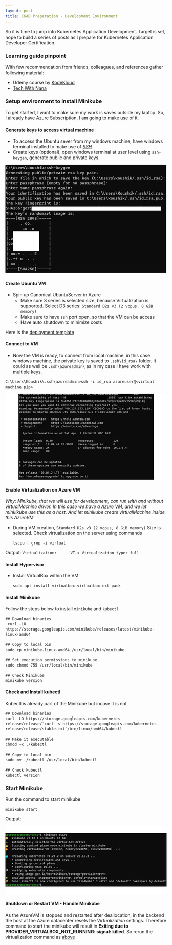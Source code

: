 ```yaml
---
layout: post
title: CKAD Preparation - Development Environment
---
```

<!-- Post Content -->

So it is time to jump into Kubernetes Application Development. Target is set, hope to build a series of posts as I prepare for Kubernetes Application Developer Certification.

### Learning guide pinpoint

With few recommendation from friends, colleagues, and references gather following material:
 - Udemy course by [KodeKloud](https://www.udemy.com/course/certified-kubernetes-application-developer/)
 - [Tech With Nana](https://www.youtube.com/channel/UCdngmbVKX1Tgre699-XLlUA)

 ### Setup environment to install Minikube

 To get started, I want to make sure my work is saves outside my laptop. So, I already have Azure Subscription, I am going to make use of it.

 #### Generate keys to access virtual machine
 - To access the Ubuntu sever from my windows machine, have windows terminal installed to make use of _[SSH](https://docs.microsoft.com/en-us/windows/terminal/tutorials/ssh)_
 - Create keys (optional), open windows terminal at user level using `ssh-keygen`, generate public and private keys. 

 ![](/assets/2021-04-01-sshkeygen.jpg)

 #### Create Ubuntu VM 

 - Spin up Canonical.UbuntuServer in Azure
    - Make sure 3 series is selected size, because Virtualization is supported. Select D3 series: `Standard D2s v3 (2 vcpus, 8 GiB memory)`
    - Make sure to have `ssh` port open, so that the VM can be access
    - Have auto shutdown to minimize costs

 Here is the [deployment template](https://github.com/koushik-aravalli/development/blob/master/CKAD/Environment/azure-ubuntu-template.json)

 #### Connect to VM

  - Now the VM is ready, to connect from local machine, in this case windows machine, the private key is saved to `.ssh\id_rsa\` folder. It could as well be `.ssh\azureadmin\` as in my case I have work with multiple keys.

  ```
  C:\Users\Koushik\.ssh\azureadmin>ssh -i id_rsa azureuser@<virtual machine pip>
  ```

 ![](/assets/2021-04-01-connect-to-vm.jpg)


#### Enable Virtualization on Azure VM

_Why: Minikube, that we will use for development, can run with and without virtualMachine driver. In this case we have a Azure VM, and we let minkikube use this as a host. And let minikube create virtualMachine inside this AzureVM._

 - During VM creation, `Standard D2s v3 (2 vcpus, 8 GiB memory)` Size is selected. Check virtualization on the server using commands
    ```
    lscpu | grep -i virtual
    ```
Output:
    ```
    Virtualization:      VT-x
    Virtualization type: full
    ```

#### Install Hypervisor

- Install VirtualBox within the VM

    ```
    sudo apt install virtualbox virtualbox-ext-pack
    ```

#### Install Minikube

Follow the steps below to install `minikube` and `kubectl`

```
## Download binaries
 curl -LO https://storage.googleapis.com/minikube/releases/latest/minikube-linux-amd64

## Copy to local bin
sudo cp minikube-linux-amd64 /usr/local/bin/minikube

## Set execution permissions to minikube
sudo chmod 755 /usr/local/bin/minikube

## Check Minikube 
minikube version

```

#### Check and Install kubectl

Kubectl is already part of the Minikube but incase it is not

```
## Download binaries
curl -LO https://storage.googleapis.com/kubernetes-release/release/`curl -s https://storage.googleapis.com/kubernetes-release/release/stable.txt`/bin/linux/amd64/kubectl

## Make it executable
chmod +x ./kubectl

## Copy to local bin
sudo mv ./kubectl /usr/local/bin/kubectl

## Check kubectl
kubectl version

```

### Start Minikube

Run the command to start minikube

```
minikube start
```

Output:

 ![](/assets/2021-04-01-minikubestart.jpg)

#### Shutdown or Restart VM - Handle Minikube

As the AzureVM is stopped and restarted after deallocation, in the backend the host at the Azure datacenter resets the _Virtualization_ settings. Therefore command to start the minikube will result in **Exiting due to PROVIDER_VIRTUALBOX_NOT_RUNNING: signal: killed**. So rerun the virtualization command as [above](#Enable-Virtualization-on-Azure-VM)